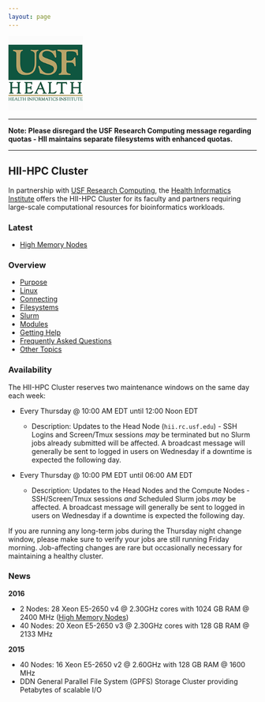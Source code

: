 ```yaml
---
layout: page
---
```


<img src="/images/usf-hii-logo.png" border="0" width="30%" height="30%" />
<br/>

---

**Note: Please disregard the USF Research Computing message regarding quotas - HII maintains separate filesystems with enhanced quotas.**

---

## HII-HPC Cluster

In partnership with [USF Research Computing](http://www.usf.edu/it/research-computing/),
the [Health Informatics Institute](http://www.hii.usf.edu)
offers the HII-HPC Cluster for its faculty and partners requiring
large-scale computational resources for bioinformatics workloads.

### Latest

- [High Memory Nodes](hii-hpc/himem-nodes.html)

### Overview

- [Purpose](hii-hpc/purpose.html)
- [Linux](hii-hpc/linux.html)
- [Connecting](hii-hpc/connect.html)
- [Filesystems](hii-hpc/filesystems.html)
- [Slurm](hii-hpc/slurm.html)
- [Modules](hii-hpc/modules.html)
- [Getting Help](hii-hpc/help.html)
- [Frequently Asked Questions](hii-hpc/faq.html)
- [Other Topics](hii-hpc/other.html)

### Availability

The HII-HPC Cluster reserves two maintenance windows on the same day each week:

- Every Thursday @ 10:00 AM EDT until 12:00 Noon EDT
  - Description: Updates to the Head Node (`hii.rc.usf.edu`) - SSH Logins and Screen/Tmux sessions
    _may_ be terminated but no Slurm jobs already submitted will be affected. A broadcast message will
    generally be sent to logged in users on Wednesday if a downtime is expected the following day.

- Every Thursday @ 10:00 PM EDT until 06:00 AM EDT
  - Description: Updates to the Head Nodes and the Compute Nodes - SSH/Screen/Tmux sessions *and* Scheduled Slurm jobs _may_ be affected.
    A broadcast message will generally be sent to logged in users on Wednesday if a downtime is expected the following day.

If you are running any long-term jobs during the Thursday night change window, please make sure to verify your
jobs are still running Friday morning. Job-affecting changes are rare but occasionally necessary for maintaining a healthy cluster.

### News

**2016**

- 2 Nodes: 28 Xeon E5-2650 v4 @ 2.30GHz cores with 1024 GB RAM @ 2400 MHz ([High Memory Nodes](hii-hpc/himem-nodes.html))
- 40 Nodes: 20 Xeon E5-2650 v3 @ 2.30GHz cores with 128 GB RAM @ 2133 MHz

**2015**

- 40 Nodes: 16 Xeon E5-2650 v2 @ 2.60GHz with 128 GB RAM @ 1600 MHz
- DDN General Parallel File System (GPFS) Storage Cluster providing Petabytes of scalable I/O

